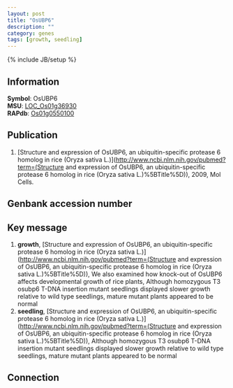```yaml
---
layout: post
title: "OsUBP6"
description: ""
category: genes
tags: [growth, seedling]
---
```

{% include JB/setup %}

## Information
__Symbol__: OsUBP6  
__MSU__: [LOC_Os01g36930](http://rice.plantbiology.msu.edu/cgi-bin/ORF_infopage.cgi?orf=LOC_Os01g36930)  
__RAPdb__: [Os01g0550100](http://rapdb.dna.affrc.go.jp/viewer/gbrowse_details/irgsp1?name=Os01g0550100)  

## Publication
1. [Structure and expression of OsUBP6, an ubiquitin-specific protease 6 homolog in rice (Oryza sativa L.)](http://www.ncbi.nlm.nih.gov/pubmed?term=(Structure and expression of OsUBP6, an ubiquitin-specific protease 6 homolog in rice (Oryza sativa L.)%5BTitle%5D)), 2009, Mol Cells.

## Genbank accession number

## Key message
1. __growth__, [Structure and expression of OsUBP6, an ubiquitin-specific protease 6 homolog in rice (Oryza sativa L.)](http://www.ncbi.nlm.nih.gov/pubmed?term=(Structure and expression of OsUBP6, an ubiquitin-specific protease 6 homolog in rice (Oryza sativa L.)%5BTitle%5D)),  We also examined how knock-out of OsUBP6 affects developmental growth of rice plants, Although homozygous T3 osubp6 T-DNA insertion mutant seedlings displayed slower growth relative to wild type seedlings, mature mutant plants appeared to be normal
2. __seedling__, [Structure and expression of OsUBP6, an ubiquitin-specific protease 6 homolog in rice (Oryza sativa L.)](http://www.ncbi.nlm.nih.gov/pubmed?term=(Structure and expression of OsUBP6, an ubiquitin-specific protease 6 homolog in rice (Oryza sativa L.)%5BTitle%5D)),  Although homozygous T3 osubp6 T-DNA insertion mutant seedlings displayed slower growth relative to wild type seedlings, mature mutant plants appeared to be normal

## Connection


